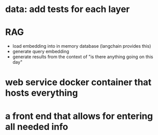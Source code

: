 # data: add tests for each layer

# RAG
* load embedding into in memory database (langchain provides this)
* generate query embedding
* generate results from the context of "is there anything going on this day"

# web service docker container that hosts everything

# a front end that allows for entering all needed info
